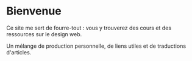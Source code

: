 # Bienvenue

Ce site me sert de fourre-tout : vous y trouverez des cours et des ressources sur le design web.

Un mélange de production personnelle, de liens utiles et de traductions d'articles.